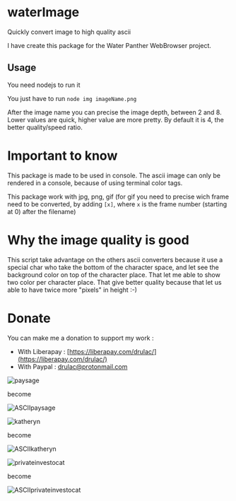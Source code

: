 # waterImage
Quickly convert image to high quality ascii

I have create this package for the Water Panther WebBrowser project.

## Usage
You need nodejs to run it
           
You just have to run `node img imageName.png`

After the image name you can precise the image depth, between 2 and 8. Lower values are quick, higher value are more pretty. By default it is 4, the better quality/speed ratio.

# Important to know
This package is made to be used in console. The ascii image can only be rendered in a console, because of using terminal color tags.

This package work with jpg, png, gif (for gif you need to precise wich frame need to be converted, by adding `[x]`, where `x` is the frame number (starting at 0) after the filename)

# Why the image quality is good
This script take advantage on the others ascii converters because it use a special char who take the bottom of the character space, and let see the background color on top of the character place. That let me able to show two color per character place. That give better quality because that let us able to have twice more "pixels" in height :-)

# Donate
You can make me a donation to support my work :
- With Liberapay : [https://liberapay.com/drulac/](https://liberapay.com/drulac/)
- With Paypal : drulac@protonmail.com

![paysage](./examples/paysage.jpg)

become

![ASCIIpaysage](./examples/ASCIIpaysage.png)

![katheryn](./examples/katheryn.jpg)

become

![ASCIIkatheryn](./examples/ASCIIkatheryn.png)

![privateinvestocat](./examples/privateinvestocat.jpg)

become

![ASCIIprivateinvestocat](./examples/ASCIIprivateinvestocat.png)

